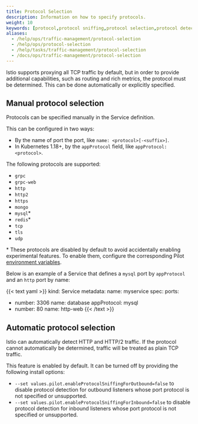 ```yaml
---
title: Protocol Selection
description: Information on how to specify protocols.
weight: 10
keywords: [protocol,protocol sniffing,protocol selection,protocol detection]
aliases:
  - /help/ops/traffic-management/protocol-selection
  - /help/ops/protocol-selection
  - /help/tasks/traffic-management/protocol-selection
  - /docs/ops/traffic-management/protocol-selection
---
```


Istio supports proxying all TCP traffic by default, but in order to provide additional capabilities,
such as routing and rich metrics, the protocol must be determined.
This can be done automatically or explicitly specified.

## Manual protocol selection

Protocols can be specified manually in the Service definition.

This can be configured in two ways:

* By the name of port the port, like `name: <protocol>[-<suffix>]`.
* In Kubernetes 1.18+, by the `appProtocol` field, like `appProtocol: <protocol>`.

The following protocols are supported:

- `grpc`
- `grpc-web`
- `http`
- `http2`
- `https`
- `mongo`
- `mysql`\*
- `redis`\*
- `tcp`
- `tls`
- `udp`

\* These protocols are disabled by default to avoid accidentally enabling experimental features.
To enable them, configure the corresponding Pilot [environment variables](/docs/reference/commands/pilot-discovery/#envvars).

Below is an example of a Service that defines a `mysql` port by `appProtocol` and an `http` port by name:

{{< text yaml >}}
kind: Service
metadata:
  name: myservice
spec:
  ports:
  - number: 3306
    name: database
    appProtocol: mysql
  - number: 80
    name: http-web
{{< /text >}}

## Automatic protocol selection

Istio can automatically detect HTTP and HTTP/2 traffic. If the protocol cannot automatically be determined, traffic will be treated as plain TCP traffic.

This feature is enabled by default. It can be turned off by providing the following install options:

- `--set values.pilot.enableProtocolSniffingForOutbound=false` to disable protocol detection for outbound listeners whose port protocol is not specified or unsupported.
- `--set values.pilot.enableProtocolSniffingForInbound=false` to disable protocol detection for inbound listeners whose port protocol is not specified or unsupported.
